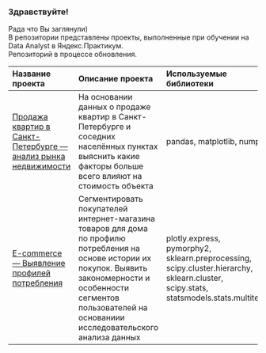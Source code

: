 ### Здравствуйте!  
Рада что Вы заглянули)  
В репозитории представлены проекты, выполненные при обучении на Data Analyst в Яндекс.Практикум.  
Репозиторий в процессе обновления.


|Название проекта | Описание проекта    |  Используемые библиотеки |
|:-----|:-------|:-----------|
| [Продажа квартир в Санкт-Петербурге — анализ рынка недвижимости](https://github.com/nastisea/yandex_projects/tree/main/1Proj_real_estate) | На основании данных о продаже квартир в Санкт-Петербурге и соседних населённых пунктах выяснить какие факторы больше всего влияют на стоимость объекта| pandas, matplotlib, numpy |
| [E-commerce — Выявление профилей потребления](https://github.com/nastisea/yandex_projects/tree/main/1Proj_real_estate) | Сегментировать покупателей интернет-магазина товаров для дома по профилю потребления на основе истории их покупок. Выявить закономерности и особенности сегментов пользователей на основаниии исследовательского анализа данных | plotly.express, pymorphy2, sklearn.preprocessing, scipy.cluster.hierarchy, sklearn.cluster, scipy.stats, statsmodels.stats.multitest |





